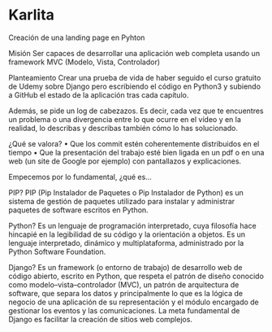 # Karlita
Creación de una landing page en Pyhton

Misión
Ser capaces de desarrollar una aplicación web completa usando un framework MVC (Modelo, Vista, Controlador)

Planteamiento
Crear una prueba de vida de haber seguido el curso gratuito de Udemy sobre Django pero escribiendo el código en Python3 y subiendo a GitHub el estado de la aplicación tras cada capítulo.

Además, se pide un log de cabezazos. Es decir, cada vez que te encuentres un problema o una divergencia entre lo que ocurre en el vídeo y en la realidad, lo describas y describas también cómo lo has solucionado.

¿Qué se valora?
    • Que los commit estén coherentemente distribuidos en el tiempo
    • Que la presentación del trabajo esté bien ligada en un pdf o en una web (un site de Google por ejemplo) con pantallazos y explicaciones.














Empecemos por lo fundamental, ¿qué es…

PIP?
PIP (Pip Instalador de Paquetes o Pip Instalador de Python) es un sistema de gestión de paquetes utilizado para instalar y administrar paquetes de software escritos en Python. 

Python?
Es un lenguaje de programación interpretado, cuya filosofía hace hincapié en la legibilidad de su código y la orientación a objetos. Es un lenguaje interpretado, dinámico y multiplataforma, administrado por la Python Software Foundation.

Django?
Es un framework (o entorno de trabajo) de desarrollo web de código abierto, escrito en Python, que respeta el patrón de diseño conocido como modelo–vista–controlador (MVC), un patrón de arquitectura de software, que separa los datos y principalmente lo que es la lógica de negocio de una aplicación de su representación y el módulo encargado de gestionar los eventos y las comunicaciones. La meta fundamental de Django es facilitar la creación de sitios web complejos.
